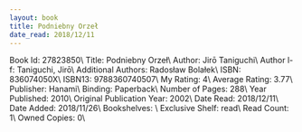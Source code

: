 ```yaml
---
layout: book
title: Podniebny Orzeł
date_read: 2018/12/11
---
```


Book Id: 27823850\ 
Title: Podniebny Orzeł\ 
Author: Jirō Taniguchi\ 
Author l-f: Taniguchi, Jirō\ 
Additional Authors: Radosław Bolałek\ 
ISBN: 836074050X\ 
ISBN13: 9788360740507\ 
My Rating: 4\ 
Average Rating: 3.77\ 
Publisher: Hanami\ 
Binding: Paperback\ 
Number of Pages: 288\ 
Year Published: 2010\ 
Original Publication Year: 2002\ 
Date Read: 2018/12/11\ 
Date Added: 2018/11/26\ 
Bookshelves: \ 
Exclusive Shelf: read\ 
Read Count: 1\ 
Owned Copies: 0\ 

